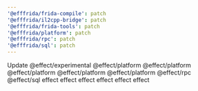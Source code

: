```yaml
---
'@efffrida/frida-compile': patch
'@efffrida/il2cpp-bridge': patch
'@efffrida/frida-tools': patch
'@efffrida/platform': patch
'@efffrida/rpc': patch
'@efffrida/sql': patch
---
```


Update @effect/experimental @effect/platform @effect/platform @effect/platform @effect/platform @effect/platform @effect/rpc @effect/sql effect effect effect effect effect effect

